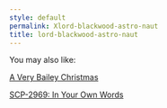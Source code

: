 ```yaml
---
style: default
permalink: Xlord-blackwood-astro-naut
title: lord-blackwood-astro-naut
---
```

You may also like:

[A Very Bailey Christmas](http://scp-wiki.net/a-very-bailey-christmas)

[SCP-2969: In Your Own Words](http://scp-wiki.net/scp-2969)
